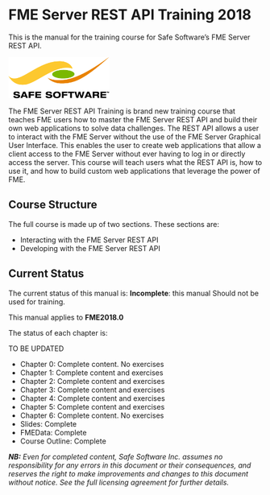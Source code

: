 <!--This file duplicates a little of the content to follow, but is added here because the content of this file is used for the landing page on GitBook-->

# FME Server REST API Training 2018 #

This is the manual for the training course for Safe Software’s FME Server REST API.

![](./Safe_RGB_transparent200.png)

The FME Server REST API Training is brand new training course that teaches FME users how to master the FME Server REST API and build their own web applications to solve data challenges. The REST API allows a user to interact with the FME Server without the use of the FME Server Graphical User Interface. This enables the user to create web applications that allow a client access to the FME Server without ever having to log in or directly access the server. This course will teach users what the REST API is, how to use it, and how to build custom web applications that leverage the power of FME.

## Course Structure ##

The full course is made up of two sections. These sections are:

- Interacting with the FME Server REST API
- Developing with the FME Server REST API

## Current Status ##

The current status of this manual is: **Incomplete**: this manual Should not  be used for training.

This manual applies to **FME2018.0**

The status of each chapter is:

TO BE UPDATED

- Chapter 0: Complete content. No exercises
- Chapter 1: Complete content and exercises
- Chapter 2: Complete content and exercises
- Chapter 3: Complete content and exercises
- Chapter 4: Complete content and exercises
- Chapter 5: Complete content and exercises
- Chapter 6: Complete content. No exercises
- Slides: Complete
- FMEData: Complete
- Course Outline: Complete

***NB:*** *Even for completed content, Safe Software Inc. assumes no responsibility for any errors in this document or their consequences, and reserves the right to make improvements and changes to this document without notice. See the full licensing agreement for further details.*
